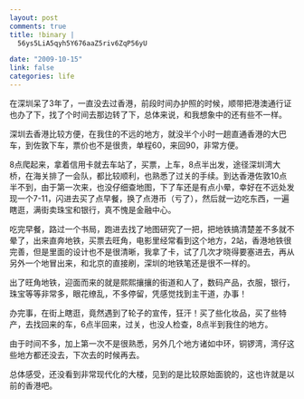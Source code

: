 ```yaml
--- 
layout: post
comments: true
title: !binary |
  56ys5LiA5qyh5Y676aaZ5riv6ZqP56yU

date: "2009-10-15"
link: false
categories: life
---
```

在深圳呆了3年了，一直没去过香港，前段时间办护照的时候，顺带把港澳通行证也办了下，找了个时间去那边转了下，总体来说，和我想象中的还有些不一样。

深圳去香港比较方便，在我住的不远的地方，就没半个小时一趟直通香港的大巴车，到佐敦下车，票价也不是很贵，单程60，来回90，非常方便。

8点爬起来，拿着信用卡就去车站了，买票，上车，8点半出发，途径深圳湾大桥，在海关排了一会队，都比较顺利，也熟悉了过关的手续。到达香港佐敦10点半不到，由于第一次来，也没仔细查地图，下了车还是有点小晕，幸好在不远处发现一个7-11，闪进去买了点早餐，换了点港币（亏了），然后就一边吃东西，一遍瞎逛，满街卖珠宝和银行，真不愧是金融中心。

吃完早餐，路过一个书局，跑进去找了地图研究了一把，把地铁搞清楚差不多就不晕了，出来直奔地铁，买票去旺角，电影里经常看到这个地方，2站，香港地铁很完善，但是里面的设计也不是很清晰，我拿了卡，试了几次才晓得要塞进去，再从另外一个地冒出来，和北京的直接刷，深圳的地铁笔还是很不一样的。

出了旺角地铁，迎面而来的就是熙熙攘攘的街道和人了，数码产品，衣服，银行，珠宝等等非常多，眼花缭乱，不多停留，凭感觉找到主干道，办事！

办完事，在街上瞎逛，竟然遇到了轮子的宣传，狂汗！买了些化妆品，买了些特产，去找回来的车，6点半回来，过关，也没人检查，8点半到我住的地方。

由于时间不多，加上第一次不是很熟悉，另外几个地方诸如中环，铜锣湾，湾仔这些地方都还没去，下次去的时候再去。

总体感受，还没看到非常现代化的大楼，见到的是比较原始面貌的，这也许就是以前的香港吧。
